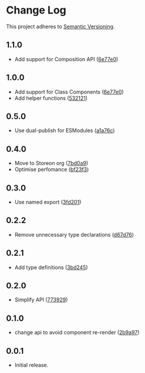 # Change Log

This project adheres to [Semantic Versioning](http://semver.org/).

## 1.1.0
- Add support for Composition API ([6e77e0](https://github.com/storeon/vue/commit/3e65191fa4d8586c1197a64852b0cb39d6fe6fdf))

## 1.0.0
- Add support for Class Components ([6e77e0](https://github.com/storeon/vue/commit/6e77e000118f52aa8506a70e583f19a192080d63))
- Add helper functions ([532121](https://github.com/storeon/vue/commit/532121764a7fa5e61d37e3f8325eccfea4deebf9))

## 0.5.0
- Use dual-publish for ESModules ([a1a76c](https://github.com/storeon/vue/commit/a1a76c0b3c7197d661e133f64cc4ea770e50c247))

## 0.4.0
- Move to Storeon org ([7bd0a9](https://github.com/storeon/vue/commit/7bd0a95f31e018b3cefcf1a2fd6e769db13d29f7))
- Optimise perfomance ([bf23f3](https://github.com/storeon/vue/commit/bf23f3b7809ca815a839bb8350acce0b457ad036))

## 0.3.0
- Use named export ([3fd201](https://github.com/storeon/vue/commit/3fd201ea0e199f82fccc0df5f733fa18f16f463a))

## 0.2.2
- Remove unnecessary type declarations ([d67d76](https://github.com/storeon/vue/commit/d67d765e1d09470b4260cfd9be20b61a6f4d2143))

## 0.2.1
- Add type definitions ([3bd245](https://github.com/storeon/vue/commit/3bd245319cc3c7f76d924f322d814f5fba683434))

## 0.2.0
- Simplify API ([773929](https://github.com/storeon/vue/commit/773929714f27dd0ca78ed72b6f8ade6d4bde5f37))

## 0.1.0
- change api to avoid component re-render ([2b9a97](https://github.com/storeon/vue/commit/2b9a9750763bfdab7585851500defd512f3a8422))

## 0.0.1

- Initial release.
